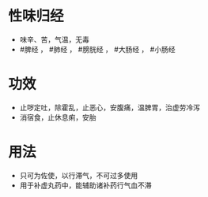 # 性味归经
- 味辛、苦，气温，无毒
- #脾经 ， #肺经 ， #膀胱经 ， #大肠经 ， #小肠经
# 功效
- 止哕定吐，除霍乱，止恶心，安腹痛，温脾胃，治虚劳冷泻
- 消宿食，止休息痢，安胎
# 用法
- 只可为佐使，以行滞气，不可过多使用
- 用于补虚丸药中，能辅助诸补药行气血不滞